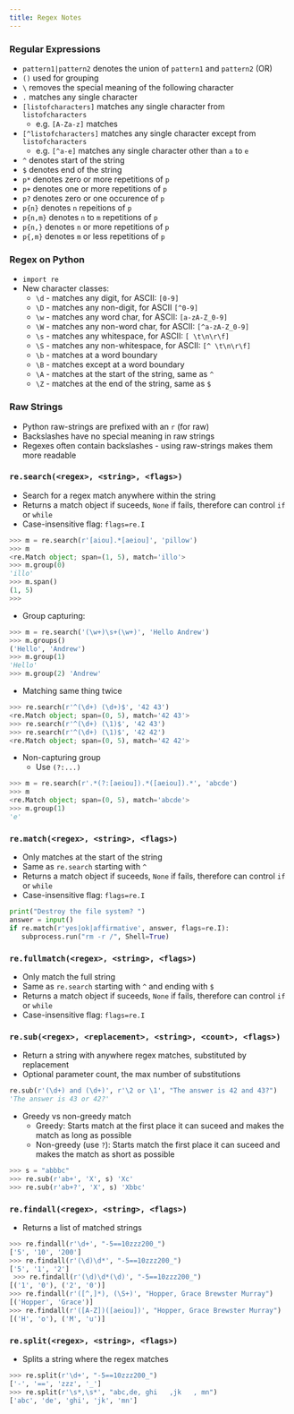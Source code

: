 ```yaml
---
title: Regex Notes
---
```


### Regular Expressions
* `pattern1|pattern2` denotes the union of `pattern1` and `pattern2` (OR)
* `()` used for grouping
* `\` removes the special meaning of the following character
* `.` matches any single character
* `[listofcharacters]` matches any single character from `listofcharacters`
    * e.g. `[A-Za-z]` matches
* `[^listofcharacters]` matches any single character except from `listofcharacters`
    * e.g. `[^a-e]` matches any single character other than `a` to `e`
* `^` denotes start of the string
* `$` denotes end of the string
* `p*` denotes zero or more repetitions of `p`
* `p+` denotes one or more repetitions of `p`
* `p?` denotes zero or one occurence of `p`
* `p{n}` denotes `n` repeitions of `p`
* `p{n,m}` denotes `n` to `m` repetitions of `p`
* `p{n,}` denotes `n` or more repetitions of `p`
* `p{,m}` denotes `m` or less repetitions of `p`

### Regex on Python
- `import re`
- New character classes:
    - `\d` - matches any digit, for ASCII: `[0-9]`
    - `\D` - matches any non-digit, for ASCII `[^0-9]`
    - `\w` - matches any word char, for ASCII: `[a-zA-Z_0-9]`
    - `\W` - matches any non-word char, for ASCII: `[^a-zA-Z_0-9]`
    - `\s` - matches any whitespace, for ASCII: `[ \t\n\r\f]`
    - `\S` - matches any non-whitespace, for ASCII: `[^ \t\n\r\f]`
    - `\b` - matches at a word boundary
    - `\B` - matches except at a word boundary
    - `\A` - matches at the start of the string, same as `^`
    - `\Z` - matches at the end of the string, same as `$`

### Raw Strings
- Python raw-strings are prefixed with an `r` (for raw)
- Backslashes have no special meaning in raw strings
- Regexes often contain backslashes - using raw-strings makes them more readable

### `re.search(<regex>, <string>, <flags>)`
- Search for a regex match anywhere within the string
- Returns a match object if suceeds, `None` if fails, therefore can control `if` or `while`
- Case-insensitive flag: `flags=re.I`

```py
>>> m = re.search(r'[aiou].*[aeiou]', 'pillow')
>>> m
<re.Match object; span=(1, 5), match='illo'>
>>> m.group(0)
'illo'
>>> m.span()
(1, 5)
>>>
```

- Group capturing:

```py
>>> m = re.search('(\w+)\s+(\w+)', 'Hello Andrew')
>>> m.groups()
('Hello', 'Andrew')
>>> m.group(1)
'Hello'
>>> m.group(2) 'Andrew'
```
- Matching same thing twice

```py
>>> re.search(r'^(\d+) (\d+)$', '42 43')
<re.Match object; span=(0, 5), match='42 43'>
>>> re.search(r'^(\d+) (\1)$', '42 43')
>>> re.search(r'^(\d+) (\1)$', '42 42')
<re.Match object; span=(0, 5), match='42 42'>
```
- Non-capturing group
    - Use `(?:...)`

```py
>>> m = re.search(r'.*(?:[aeiou]).*([aeiou]).*', 'abcde')
>>> m
<re.Match object; span=(0, 5), match='abcde'>
>>> m.group(1)
'e'
```

### `re.match(<regex>, <string>, <flags>)`
- Only matches at the start of the string
- Same as `re.search` starting with `^`
- Returns a match object if suceeds, `None` if fails, therefore can control `if` or `while`
- Case-insensitive flag: `flags=re.I`

```py
print("Destroy the file system? ")
answer = input()
if re.match(r'yes|ok|affirmative', answer, flags=re.I):
   subprocess.run("rm -r /", Shell=True)
```

### `re.fullmatch(<regex>, <string>, <flags>)`
- Only match the full string
- Same as `re.search` starting with `^` and ending with `$`
- Returns a match object if suceeds, `None` if fails, therefore can control `if` or `while`
- Case-insensitive flag: `flags=re.I`

### `re.sub(<regex>, <replacement>, <string>, <count>, <flags>)`
- Return a string with anywhere regex matches, substituted by replacement
- Optional parameter count, the max number of substitutions
```py
re.sub(r'(\d+) and (\d+)', r'\2 or \1', "The answer is 42 and 43?") 
'The answer is 43 or 42?'
```
- Greedy vs non-greedy match
    - Greedy: Starts match at the first place it can suceed and makes the match as long as possible
    - Non-greedy (use `?`): Starts match the first place it can suceed and makes the match as short as possible
```py
>>> s = "abbbc"
>>> re.sub(r'ab+', 'X', s) 'Xc'
>>> re.sub(r'ab+?', 'X', s) 'Xbbc'
```

### `re.findall(<regex>, <string>, <flags>)`
- Returns a list of matched strings
```py
>>> re.findall(r'\d+', "-5==10zzz200_")
['5', '10', '200']
>>> re.findall(r'(\d)\d*', "-5==10zzz200_")
['5', '1', '2']
 >>> re.findall(r'(\d)\d*(\d)', "-5==10zzz200_")
[('1', '0'), ('2', '0')]
>>> re.findall(r'([^,]*), (\S+)', "Hopper, Grace Brewster Murray")
[('Hopper', 'Grace')]
>>> re.findall(r'([A-Z])([aeiou])', "Hopper, Grace Brewster Murray")
[('H', 'o'), ('M', 'u')]
```

### `re.split(<regex>, <string>, <flags>)`
- Splits a string where the regex matches

```py
>>> re.split(r'\d+', "-5==10zzz200_")
['-', '==', 'zzz', '_']
>>> re.split(r'\s*,\s*', "abc,de, ghi   ,jk   , mn")
['abc', 'de', 'ghi', 'jk', 'mn']

```